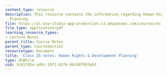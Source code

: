 ```yaml
---
content_type: resource
description: This resource contains the information regarding Human Rights & Development
  Planning.
file: https://ol-ocw-studio-app-production.s3.amazonaws.com/courses/ec-701j-d-lab-i-development-fall-2009/3c617d5aad9c197282f46b2407953eb3_MITEC_701JF09_lec25_notes.pdf
file_type: application/pdf
learning_resource_types:
- Lecture Notes
parent_title: Course Notes
parent_type: CourseSection
resourcetype: Document
title: 'Class 25 notes: Human Rights & Development Planning'
type: OCWFile
uid: 3c617d5a-ad9c-1972-82f4-6b2407953eb3
---
```

